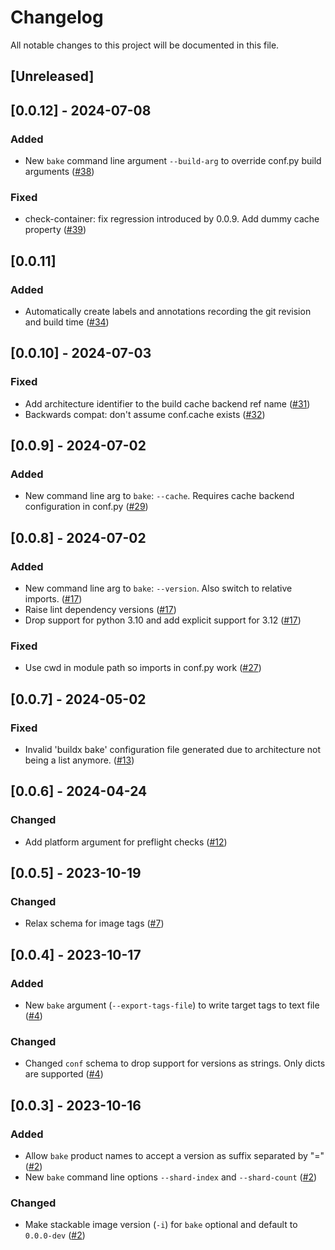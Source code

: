 # Changelog

All notable changes to this project will be documented in this file.

## [Unreleased]

## [0.0.12] - 2024-07-08

### Added

- New `bake` command line argument `--build-arg` to override conf.py build arguments ([#38])

### Fixed

- check-container: fix regression introduced by 0.0.9. Add dummy cache property ([#39])

[#38]: https://github.com/stackabletech/image-tools/pull/38
[#39]: https://github.com/stackabletech/image-tools/pull/39


## [0.0.11]

### Added

- Automatically create labels and annotations recording the git revision and build time ([#34])

[#34]: https://github.com/stackabletech/image-tools/pull/34

## [0.0.10] - 2024-07-03

### Fixed

- Add architecture identifier to the build cache backend ref name ([#31])
- Backwards compat: don't assume conf.cache exists ([#32])

[#31]: https://github.com/stackabletech/image-tools/pull/31
[#32]: https://github.com/stackabletech/image-tools/pull/32


## [0.0.9] - 2024-07-02

### Added

- New command line arg to `bake`: `--cache`. Requires cache backend configuration in conf.py ([#29])

[#29]: https://github.com/stackabletech/image-tools/pull/29

## [0.0.8] - 2024-07-02

### Added

- New command line arg to `bake`: `--version`. Also switch to relative imports. ([#17])
- Raise lint dependency versions ([#17])
- Drop support for python 3.10 and add explicit support for 3.12 ([#17])

### Fixed

- Use cwd in module path so imports in conf.py work ([#27])

[#17]: https://github.com/stackabletech/image-tools/pull/17
[#27]: https://github.com/stackabletech/image-tools/pull/27

## [0.0.7] - 2024-05-02

### Fixed

- Invalid 'buildx bake' configuration file generated due to architecture not being a list anymore. ([#13])

[#13]: https://github.com/stackabletech/image-tools/pull/13

## [0.0.6] - 2024-04-24

### Changed

- Add platform argument for preflight checks ([#12])

[#12]: https://github.com/stackabletech/image-tools/pull/12

## [0.0.5] - 2023-10-19

### Changed

- Relax schema for image tags ([#7])

[#7]: https://github.com/stackabletech/image-tools/pull/7

## [0.0.4] - 2023-10-17

### Added

- New `bake` argument (`--export-tags-file`) to write target tags to text file ([#4])

### Changed

- Changed `conf` schema to drop support for versions as strings. Only dicts are supported ([#4])

[#4]: https://github.com/stackabletech/image-tools/pull/4

## [0.0.3] - 2023-10-16

### Added

- Allow `bake` product names to accept a version as suffix separated by "=" ([#2])
- New `bake` command line options `--shard-index` and `--shard-count` ([#2])

### Changed

- Make stackable image version (`-i`) for `bake` optional and default to `0.0.0-dev` ([#2])

[#2]: https://github.com/stackabletech/image-tools/pull/2
